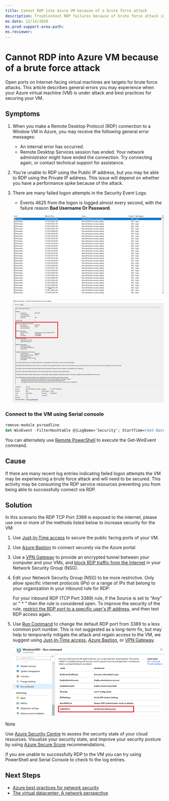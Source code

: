 ```yaml
---
title: Cannot RDP into Azure VM because of a brute force attack
description: Troubleshoot RDP failures because of brute force attack in Microsoft Azure.
ms.date: 12/14/2020
ms.prod-support-area-path: 
ms.reviewer: 
---
```


# Cannot RDP into Azure VM because of a brute force attack

Open ports on Internet-facing virtual machines are targets for brute force attacks. This article describes general errors you may experience when your Azure virtual machine (VM) is under attack and best practices for securing your VM.

## Symptoms

1. When you make a Remote Desktop Protocol (RDP) connection to a Window VM in Azure, you may receive the following general error messages:

    - An internal error has occurred.
    - Remote Desktop Services session has ended. Your network administrator might have ended the connection. Try connecting again, or contact technical support for assistance.

2. You're unable to RDP using the Public IP address, but you may be able to RDP using the Private IP address. This issue will depend on whether you have a performance spike because of the attack.

3. There are many failed logon attempts in the Security Event Logs:

   - Events 4625 from the logon is logged almost every second, with the failure reason **Bad Username Or Password**.

   ![Events Log](./media/cannot-rdp-azure-vm-brute-force/events-log-1.png)

   ![Events Log 2](./media/cannot-rdp-azure-vm-brute-force/events-log-2.png)

### Connect to the VM using Serial console
   
```ps
remove-module psreadline
Get-WinEvent -FilterHashtable @{LogName='Security'; StartTime=(Get-Date).AddDays(-1); Id='4625'}
```

You can alternately use [Remote PowerShell](https://docs.microsoft.com/azure/virtual-machines/troubleshooting/remote-tools-troubleshoot-azure-vm-issues#remote-powershell) to execute the Get-WinEvent command.

## Cause

If there are many recent log entries indicating failed logon attempts the VM may be experiencing a brute force attack and will need to be secured. This activity may be consuming the RDP service resources preventing you from being able to successfully connect via RDP.

## Solution

In this scenario the RDP TCP Port 3389 is exposed to the internet, please use one or more of the methods listed below to increase security for the VM:

1. Use [Just-In-Time access](https://docs.microsoft.com/azure/security-center/just-in-time-explained) to secure the public facing ports of your VM.

2. Use [Azure Bastion](https://docs.microsoft.com/azure/bastion/) to connect securely via the Azure portal.

3. Use a [VPN Gateway](https://docs.microsoft.com/azure/vpn-gateway/vpn-gateway-about-vpngateways) to provide an encrypted tunnel between your computer and your VMs, and [block RDP traffic from the Internet](https://docs.microsoft.com/azure/virtual-network/network-security-groups-overview#security-rules) in your Network Security Group (NSG).

4. Edit your Network Security Group (NSG) to be more restrictive. Only allow specific internet protocols (IPs) or a range of IPs that belong to your organization in your inbound rule for RDP:

   For your inbound RDP (TCP Port 3389) rule, if the Source is set to "Any" or " * " then the rule is considered open. To improve the security of the rule, [restrict the RDP port to a specific user's IP address](https://docs.microsoft.com/azure/virtual-network/network-security-groups-overview#security-rules), and then test RDP access again.

5. Use [Run Command](https://docs.microsoft.com/azure/virtual-machines/windows/run-command) to change the default RDP port from 3389 to a less common port number. This is not suggested as a long-term fix, but may help to temporarily mitigate the attack and regain access to the VM, we suggest using [Just-In-Time access](https://docs.microsoft.com/azure/security-center/just-in-time-explained), [Azure Bastion](https://docs.microsoft.com/azure/bastion/), or [VPN Gateway](https://docs.microsoft.com/azure/vpn-gateway/vpn-gateway-about-vpngateways).

   ![Run Command](./media/cannot-rdp-azure-vm-brute-force/run-command-1.png)

> [!NOTE]
> Use [Azure Security Centre](https://azure.microsoft.com/services/security-center/) to assess the security state of your cloud resources. Visualize your security state, and improve your security posture by using [Azure Secure Score](https://docs.microsoft.com/azure/security-center/secure-score-security-controls) recommendations.

If you are unable to successfully RDP to the VM you can try using PowerShell and Serial Console to check fo the log entries.

## Next Steps

- [Azure best practices for network security](https://docs.microsoft.com/azure/security/fundamentals/network-best-practices)
- [The virtual datacenter: A network perspective](https://docs.microsoft.com/azure/cloud-adoption-framework/reference/networking-vdc)
